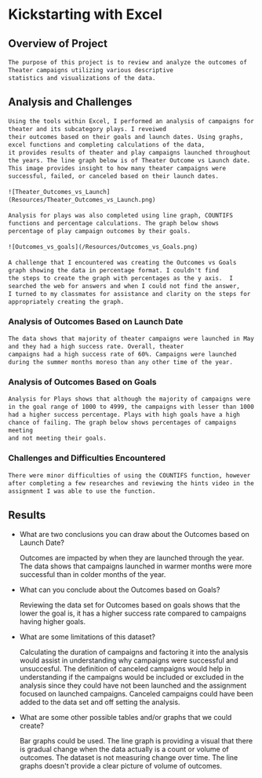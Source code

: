 # Kickstarting with Excel

## Overview of Project
	The purpose of this project is to review and analyze the outcomes of Theater campaigns utilizing various descriptive 
	statistics and visualizations of the data.  

## Analysis and Challenges
	Using the tools within Excel, I performed an analysis of campaigns for theater and its subcategory plays. I reveiwed 
	their outcomes based on their goals and launch dates. Using graphs, excel functions and completing calculations of the data, 
	it provides results of theater and play campaigns launched throughout the years. The line graph below is of Theater Outcome vs Launch date. 
	This image provides insight to how many theater campaigns were successful, failed, or canceled based on their launch dates.  

	![Theater_Outcomes_vs_Launch](Resources/Theater_Outcomes_vs_Launch.png) 

	Analysis for plays was also completed using line graph, COUNTIFS functions and percentage calculations. The graph below shows 
	percentage of play campaign outcomes by their goals. 

	![Outcomes_vs_goals](/Resources/Outcomes_vs_Goals.png)

	A challenge that I encountered was creating the Outcomes vs Goals graph showing the data in percentage format. I couldn't find 
	the steps to create the graph with percentages as the y axis.  I searched the web for answers and when I could not find the answer, 
	I turned to my classmates for assistance and clarity on the steps for appropriately creating the graph. 


### Analysis of Outcomes Based on Launch Date 

	The data shows that majority of theater campaigns were launched in May and they had a high success rate. Overall, theater 
	campaigns had a high success rate of 60%. Campaigns were launched during the summer months moreso than any other time of the year.     

### Analysis of Outcomes Based on Goals

	Analysis for Plays shows that although the majority of campaigns were in the goal range of 1000 to 4999, the campaigns with lesser than 1000
	had a higher success percentage. Plays with high goals have a high chance of failing. The graph below shows percentages of campaigns meeting 
	and not meeting their goals. 

### Challenges and Difficulties Encountered

	There were minor difficulties of using the COUNTIFS function, however after completing a few researches and reviewing the hints video in the assignment I was able to use the function. 
	

## Results

- What are two conclusions you can draw about the Outcomes based on Launch Date?

	Outcomes are impacted by when they are launched through the year. 
	The data shows that campaigns launched in warmer months were more successful than in colder months of the year.  
	
- What can you conclude about the Outcomes based on Goals?

	Reviewing the data set for Outcomes based on goals shows that the lower the goal is, it has a higher success rate compared to campaigns having higher goals. 
	
- What are some limitations of this dataset?

	Calculating the duration of campaigns and factoring it into the analysis would assist in understanding why campaigns were successful and unsuccesful. The definition of
	canceled campaigns would help in understanding if the campaigns would be included or excluded in the analysis since they could have not been launched and the assignment focused on launched campaigns.
	Canceled campaigns could have been added to the data set and off setting the analysis.  	

- What are some other possible tables and/or graphs that we could create?

	Bar graphs could be used. The line graph is providing a visual that there is gradual change when the data actually is 
	a count or volume of outcomes. The dataset is not measuring change over time. The line graphs doesn't provide a clear picture of volume of outcomes.  
	
